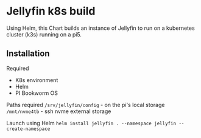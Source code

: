# Jellyfin k8s build

Using Helm, this Chart builds an instance of Jellyfin to run on a kubernetes cluster (k3s) running on a pi5.

## Installation

Required
- K8s environment
- Helm
- PI Bookworm OS

Paths required
`/srv/jellyfin/config` - on the pi's local storage
`/mnt/nvme4tb` - ssh nvme external storage

Launch using Helm
`helm install jellyfin . --namespace jellyfin --create-namespace`


